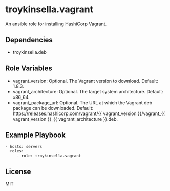 troykinsella.vagrant
====================

An ansible role for installing HashiCorp Vagrant.

Dependencies
------------

* troykinsella.deb

Role Variables
--------------

* vagrant_version: Optional. The Vagrant version to download. Default: 1.8.3.
* vagrant_architecture: Optional. The target system architecture. Default: x86_64.
* vagrant_package_url: Optional. The URL at which the Vagrant deb package can be downloaded. Default: https://releases.hashicorp.com/vagrant/{{ vagrant_version }}/vagrant_{{ vagrant_version }}_{{ vagrant_architecture }}.deb.

Example Playbook
----------------

    - hosts: servers
      roles:
         - role: troykinsella.vagrant

License
-------

MIT
